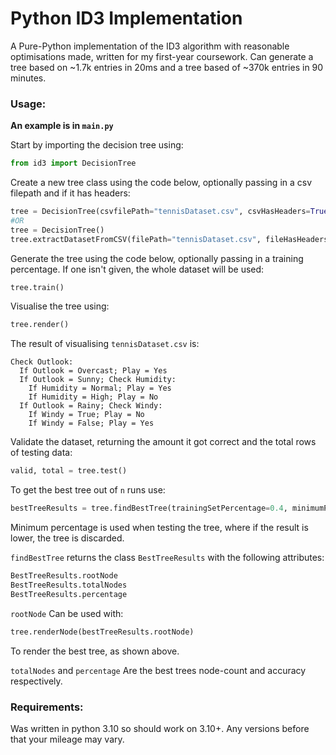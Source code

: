 # Python ID3 Implementation
A Pure-Python implementation of the ID3 algorithm with reasonable optimisations made, written for my first-year coursework. Can generate a tree based on ~1.7k entries in 20ms and a tree based of ~370k entries in 90 minutes.

### Usage:
**An example is in `main.py`**

Start by importing the decision tree using:
```python
from id3 import DecisionTree
```

Create a new tree class using the code below, optionally passing in a csv filepath and if it has headers:
```python
tree = DecisionTree(csvfilePath="tennisDataset.csv", csvHasHeaders=True)
#OR
tree = DecisionTree()
tree.extractDatasetFromCSV(filePath="tennisDataset.csv", fileHasHeaders=True)
```

Generate the tree using the code below, optionally passing in a training percentage. If one isn't given, the whole dataset will be used:
```python
tree.train()
```

Visualise the tree using:
```python
tree.render()
```

The result of visualising `tennisDataset.csv` is:
```
Check Outlook:
  If Outlook = Overcast; Play = Yes
  If Outlook = Sunny; Check Humidity:
    If Humidity = Normal; Play = Yes
    If Humidity = High; Play = No
  If Outlook = Rainy; Check Windy:
    If Windy = True; Play = No
    If Windy = False; Play = Yes
```

Validate the dataset, returning the amount it got correct and the total rows of testing data:
```python
valid, total = tree.test()
```

To get the best tree out of `n` runs use:
```python
bestTreeResults = tree.findBestTree(trainingSetPercentage=0.4, minimumPercentage=0.7, runs=10)
```
Minimum percentage is used when testing the tree, where if the result is lower, the tree is discarded.


`findBestTree` returns the class `BestTreeResults` with the following attributes:
```python
BestTreeResults.rootNode
BestTreeResults.totalNodes
BestTreeResults.percentage
```

`rootNode` Can be used with:
```python
tree.renderNode(bestTreeResults.rootNode)
```
To render the best tree, as shown above.

`totalNodes` and `percentage` Are the best trees node-count and accuracy respectively.

### Requirements:
Was written in python 3.10 so should work on 3.10+. Any versions before that your mileage may vary.
